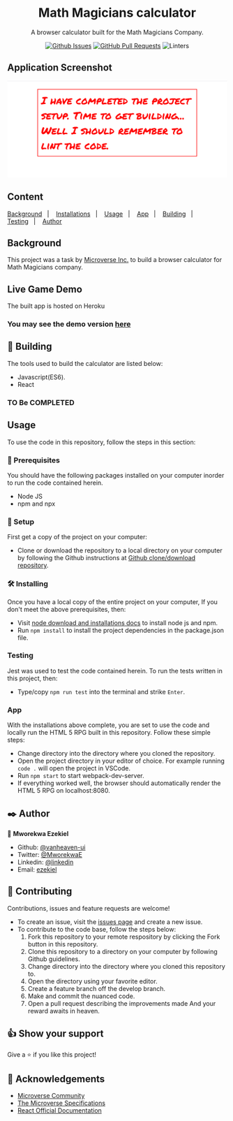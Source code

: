 <div align="center">

# Math Magicians calculator

A browser calculator built for the Math Magicians Company.

[![Github Issues](https://img.shields.io/badge/GitHub-Issues-orange)](https://github.com/vanheaven-ui/React-calc/issues)
[![GitHub Pull Requests](https://img.shields.io/badge/GitHub-Pull%20Requests-blue)](https://github.com/vanheaven-ui/React-calc/pulls)
![Linters](https://img.shields.io/badge/Linters-Passing-success)

</div>

## Application Screenshot

![Screenshot](screenshot/screenshot.png)

## Content

<a text-align="center" href="#about">Background</a>&nbsp;&nbsp;&nbsp;|&nbsp;&nbsp;&nbsp;
<a href="#ins">Installations</a>&nbsp;&nbsp;&nbsp;|&nbsp;&nbsp;&nbsp;
<a href="#usage">Usage</a>&nbsp;&nbsp;&nbsp;|&nbsp;&nbsp;&nbsp;
<a href="#app">App</a>&nbsp;&nbsp;&nbsp;|&nbsp;&nbsp;&nbsp;
<a href="#with">Building</a>&nbsp;&nbsp;&nbsp;|&nbsp;&nbsp;&nbsp;
<a href="#tests">Testing</a>&nbsp;&nbsp;&nbsp;|&nbsp;&nbsp;&nbsp;
<a href="#author">Author</a>

## Background <a name = "about"></a>

This project was a task by [Microverse Inc.](https://www.microverse.org/) to build a browser calculator for Math Magicians company.

## Live Game Demo

The built app is hosted on Heroku <br />

### You may see the demo version [here](https://dashboard.heroku.com/apps/peaceful-lake-84379)

## 🔧 Building<a name = "with"></a>

The tools used to build the calculator are listed below:

- Javascript(ES6).
- React

### TO Be COMPLETED

## Usage <a name = "usage"></a>

To use the code in this repository, follow the steps in this section:

### 🔨 Prerequisites

You should have the following packages installed on your computer inorder to run the code contained herein.

- Node JS
- npm and npx

### 🔨 Setup

First get a copy of the project on your computer:

- Clone or download the repository to a local directory on your computer by following the Github instructions at [Github clone/download repository](https://docs.github.com/en/enterprise/2.13/user/articles/cloning-a-repository).

### 🛠 Installing <a name = "ins"></a>

Once you have a local copy of the entire project on your computer,
If you don't meet the above prerequisites, then:

- Visit [node download and installations docs](https://docs.npmjs.com/downloading-and-installing-node-js-and-npm) to install node js and npm.
- Run `npm install` to install the project dependencies in the package.json file.

### Testing <a name = "tests"></a>

Jest was used to test the code contained herein.
To run the tests written in this project, then:

- Type/copy `npm run test` into the terminal and strike `Enter`.

### App <a name = "app"></a>

With the installations above complete, you are set to use the code and locally run the HTML 5 RPG built in this repository. Follow these simple steps:

- Change directory into the directory where you cloned the repository.
- Open the project directory in your editor of choice. For example running `code .` will open the project in VSCode.
- Run `npm start` to start webpack-dev-server.
- If everything worked well, the browser should automatically render the HTML 5 RPG on localhost:8080.

## ✒️ Author <a name = "author"></a>

👤 **Mworekwa Ezekiel**

- Github: [@vanheaven-ui](https://github.com/vanheaven-ui)
- Twitter: [@MworekwaE](https://twitter.com/MworekwaE)
- Linkedin: [@linkedin](https://www.linkedin.com/in/vanheaven/)
- Email: [ezekiel](mailto:vanheaven6@gmail.com)

## 🤝 Contributing

Contributions, issues and feature requests are welcome!

- To create an issue, visit the [issues page](https://github.com/vanheaven-ui/React-calc/issues) and create a new issue.
- To contribute to the code base, follow the steps below:
  1. Fork this repository to your remote respository by clicking the Fork button in this repository.
  2. Clone this repository to a directory on your computer by following Github guidelines.
  3. Change directory into the directory where you cloned this repository to.
  4. Open the directory using your favorite editor.
  5. Create a feature branch off the develop branch.
  6. Make and commit the nuanced code.
  7. Open a pull request describing the improvements made
     And your reward awaits in heaven.

## 👍 Show your support

Give a ⭐️ if you like this project!

## :clap: Acknowledgements

- [Microverse Community](https://www.microverse.org/) <br />
- [The Microverse Specifications](https://microverse.pathwright.com/library/react-redux-v10/188148/path/step/107676522/) <br />
- [React Official Documentation](https://reactjs.org/)
